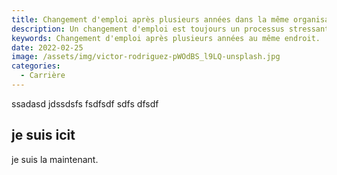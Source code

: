 ```yaml
---
title: Changement d'emploi après plusieurs années dans la même organisation
description: Un changement d'emploi est toujours un processus stressant et en même temps tellement intéressant.
keywords: Changement d'emploi après plusieurs années au même endroit.
date: 2022-02-25
image: /assets/img/victor-rodriguez-pWOdBS_l9LQ-unsplash.jpg
categories:
  - Carrière
---
```

ssadasd jdssdsfs fsdfsdf sdfs dfsdf

## je suis icit

je suis la maintenant.